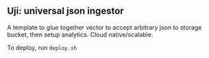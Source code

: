 ## Uji: universal json ingestor

A template to glue together vector to accept arbitrary json to storage bucket, then setup analytics. Cloud native/scalable.

To deploy, run `deploy.sh`
